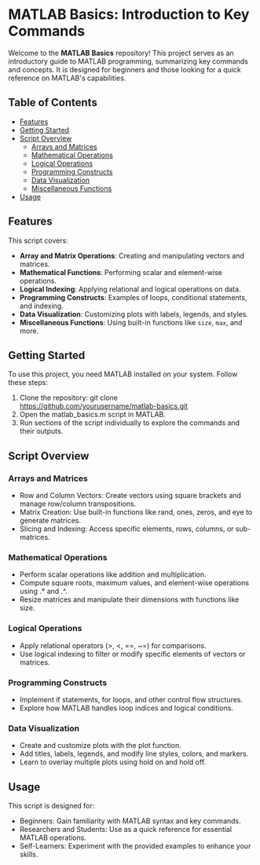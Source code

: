 # MATLAB Basics: Introduction to Key Commands

Welcome to the **MATLAB Basics** repository! This project serves as an introductory guide to MATLAB programming, summarizing key commands and concepts. It is designed for beginners and those looking for a quick reference on MATLAB's capabilities.

## Table of Contents

- [Features](#features)
- [Getting Started](#getting-started)
- [Script Overview](#script-overview)
  - [Arrays and Matrices](#arrays-and-matrices)
  - [Mathematical Operations](#mathematical-operations)
  - [Logical Operations](#logical-operations)
  - [Programming Constructs](#programming-constructs)
  - [Data Visualization](#data-visualization)
  - [Miscellaneous Functions](#miscellaneous-functions)
- [Usage](#usage)

## Features

This script covers:
- **Array and Matrix Operations**: Creating and manipulating vectors and matrices.
- **Mathematical Functions**: Performing scalar and element-wise operations.
- **Logical Indexing**: Applying relational and logical operations on data.
- **Programming Constructs**: Examples of loops, conditional statements, and indexing.
- **Data Visualization**: Customizing plots with labels, legends, and styles.
- **Miscellaneous Functions**: Using built-in functions like `size`, `max`, and more.


## Getting Started

To use this project, you need MATLAB installed on your system. Follow these steps:

1. Clone the repository: git clone https://github.com/yourusername/matlab-basics.git
2. Open the matlab_basics.m script in MATLAB.
3. Run sections of the script individually to explore the commands and their outputs.

## Script Overview

### Arrays and Matrices
- Row and Column Vectors: Create vectors using square brackets and manage row/column transpositions.
- Matrix Creation: Use built-in functions like rand, ones, zeros, and eye to generate matrices.
- Slicing and Indexing: Access specific elements, rows, columns, or sub-matrices.

### Mathematical Operations
- Perform scalar operations like addition and multiplication.
- Compute square roots, maximum values, and element-wise operations using .* and .^.
- Resize matrices and manipulate their dimensions with functions like size.

### Logical Operations
- Apply relational operators (>, <, ==, ~=) for comparisons.
- Use logical indexing to filter or modify specific elements of vectors or matrices.

### Programming Constructs
- Implement if statements, for loops, and other control flow structures.
- Explore how MATLAB handles loop indices and logical conditions.

### Data Visualization
- Create and customize plots with the plot function.
- Add titles, labels, legends, and modify line styles, colors, and markers.
- Learn to overlay multiple plots using hold on and hold off.

## Usage

This script is designed for:

- Beginners: Gain familiarity with MATLAB syntax and key commands.
- Researchers and Students: Use as a quick reference for essential MATLAB operations.
- Self-Learners: Experiment with the provided examples to enhance your skills.
